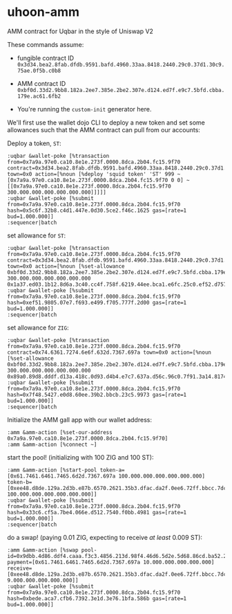 # uhoon-amm
AMM contract for Uqbar in the style of Uniswap V2

These commands assume:

- fungible contract ID `0x3d34.bea2.8fab.dfdb.9591.bafd.4960.33aa.8418.2440.29c0.37d1.30c9.75ae.0f5b.c0b8`

- AMM contract ID `0xbf0d.33d2.9bb8.182a.2ee7.385e.2be2.307e.d124.ed7f.e9c7.5bfd.cbba.179e.ac61.6fb2`

- You're running the `custom-init` generator here.

We'll first use the wallet dojo CLI to deploy a new token and set some allowances such that the AMM contract can pull from our accounts:

Deploy a token, `ST`:
```
:uqbar &wallet-poke [%transaction from=0x7a9a.97e0.ca10.8e1e.273f.0000.8dca.2b04.fc15.9f70 contract=0x3d34.bea2.8fab.dfdb.9591.bafd.4960.33aa.8418.2440.29c0.37d1.30c9.75ae.0f5b.c0b8 town=0x0 action=[%noun [%deploy 'squid token' 'ST' 999 ~ [0x7a9a.97e0.ca10.8e1e.273f.0000.8dca.2b04.fc15.9f70 0 0] ~[[0x7a9a.97e0.ca10.8e1e.273f.0000.8dca.2b04.fc15.9f70 300.000.000.000.000.000.000]]]]]
:uqbar &wallet-poke [%submit from=0x7a9a.97e0.ca10.8e1e.273f.0000.8dca.2b04.fc15.9f70 hash=0x5c6f.32b8.c4d1.447e.0d30.5ce2.f46c.1625 gas=[rate=1 bud=1.000.000]]
:sequencer|batch
```

set allowance for `ST`:
```
:uqbar &wallet-poke [%transaction from=0x7a9a.97e0.ca10.8e1e.273f.0000.8dca.2b04.fc15.9f70 contract=0x3d34.bea2.8fab.dfdb.9591.bafd.4960.33aa.8418.2440.29c0.37d1.30c9.75ae.0f5b.c0b8 town=0x0 action=[%noun [%set-allowance 0xbf0d.33d2.9bb8.182a.2ee7.385e.2be2.307e.d124.ed7f.e9c7.5bfd.cbba.179e.ac61.6fb2 300.000.000.000.000.000.000 0x1a37.ed03.1b12.8d6a.3c40.cc4f.758f.6219.44ee.bca1.e6fc.25c0.ef52.d757.7742.b9dc]]]
:uqbar &wallet-poke [%submit from=0x7a9a.97e0.ca10.8e1e.273f.0000.8dca.2b04.fc15.9f70 hash=0xef51.9805.07e7.f693.e499.f705.777f.2d00 gas=[rate=1 bud=1.000.000]]
:sequencer|batch
```

set allowance for `ZIG`:
```
:uqbar &wallet-poke [%transaction from=0x7a9a.97e0.ca10.8e1e.273f.0000.8dca.2b04.fc15.9f70 contract=0x74.6361.7274.6e6f.632d.7367.697a town=0x0 action=[%noun [%set-allowance 0xbf0d.33d2.9bb8.182a.2ee7.385e.2be2.307e.d124.ed7f.e9c7.5bfd.cbba.179e.ac61.6fb2 300.000.000.000.000.000.000 0x89a0.89d8.dddf.d13a.418c.0d93.d4b4.e7c7.637a.d56c.96c0.7f91.3a14.8174.c7a7.71e6]]]
:uqbar &wallet-poke [%submit from=0x7a9a.97e0.ca10.8e1e.273f.0000.8dca.2b04.fc15.9f70 hash=0x7f48.5427.e0d8.60ee.39b2.bbcb.23c5.9973 gas=[rate=1 bud=1.000.000]]
:sequencer|batch
```

Initialize the AMM gall app with our wallet address:
```
:amm &amm-action [%set-our-address 0x7a9a.97e0.ca10.8e1e.273f.0000.8dca.2b04.fc15.9f70]
:amm &amm-action [%connect ~]
```

start the pool! (initializing with 100 ZIG and 100 ST):
```
:amm &amm-action [%start-pool token-a=[0x61.7461.6461.7465.6d2d.7367.697a 100.000.000.000.000.000.000] token-b=[0xee48.d8de.129a.2d3b.e87b.6570.2621.35b3.dfac.da2f.0ee6.72ff.bbcc.7dc3.cafc.f92b 100.000.000.000.000.000.000]]
:uqbar &wallet-poke [%submit from=0x7a9a.97e0.ca10.8e1e.273f.0000.8dca.2b04.fc15.9f70 hash=0x33c6.cf5a.7be4.066e.d512.7540.f0bb.4981 gas=[rate=1 bud=1.000.000]]
:sequencer|batch
```

do a swap! (paying 0.01 ZIG, expecting to receive *at least* 0.009 ST):
```
:amm &amm-action [%swap pool-id=0x9dbb.4d86.ddf4.caaa.f3c3.4856.213d.98f4.46d6.5d2e.5d68.86cd.ba52.29df.7598.3dfb payment=[0x61.7461.6461.7465.6d2d.7367.697a 10.000.000.000.000.000] receive=[0xee48.d8de.129a.2d3b.e87b.6570.2621.35b3.dfac.da2f.0ee6.72ff.bbcc.7dc3.cafc.f92b 9.000.000.000.000.000]]
:uqbar &wallet-poke [%submit from=0x7a9a.97e0.ca10.8e1e.273f.0000.8dca.2b04.fc15.9f70 hash=0xbede.aca7.cfb6.7392.3e1d.3e76.1bfa.586b gas=[rate=1 bud=1.000.000]]
```
